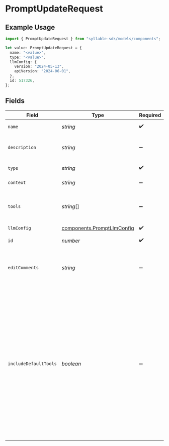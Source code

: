 # PromptUpdateRequest

## Example Usage

```typescript
import { PromptUpdateRequest } from "syllable-sdk/models/components";

let value: PromptUpdateRequest = {
  name: "<value>",
  type: "<value>",
  llmConfig: {
    version: "2024-05-13",
    apiVersion: "2024-06-01",
  },
  id: 517326,
};
```

## Fields

| Field                                                                                                                                                                                                                                            | Type                                                                                                                                                                                                                                             | Required                                                                                                                                                                                                                                         | Description                                                                                                                                                                                                                                      |
| ------------------------------------------------------------------------------------------------------------------------------------------------------------------------------------------------------------------------------------------------ | ------------------------------------------------------------------------------------------------------------------------------------------------------------------------------------------------------------------------------------------------ | ------------------------------------------------------------------------------------------------------------------------------------------------------------------------------------------------------------------------------------------------ | ------------------------------------------------------------------------------------------------------------------------------------------------------------------------------------------------------------------------------------------------ |
| `name`                                                                                                                                                                                                                                           | *string*                                                                                                                                                                                                                                         | :heavy_check_mark:                                                                                                                                                                                                                               | The prompt name                                                                                                                                                                                                                                  |
| `description`                                                                                                                                                                                                                                    | *string*                                                                                                                                                                                                                                         | :heavy_minus_sign:                                                                                                                                                                                                                               | The description of the prompt                                                                                                                                                                                                                    |
| `type`                                                                                                                                                                                                                                           | *string*                                                                                                                                                                                                                                         | :heavy_check_mark:                                                                                                                                                                                                                               | The type of the prompt                                                                                                                                                                                                                           |
| `context`                                                                                                                                                                                                                                        | *string*                                                                                                                                                                                                                                         | :heavy_minus_sign:                                                                                                                                                                                                                               | The prompt text                                                                                                                                                                                                                                  |
| `tools`                                                                                                                                                                                                                                          | *string*[]                                                                                                                                                                                                                                       | :heavy_minus_sign:                                                                                                                                                                                                                               | Names of tools to which the prompt has access                                                                                                                                                                                                    |
| `llmConfig`                                                                                                                                                                                                                                      | [components.PromptLlmConfig](../../models/components/promptllmconfig.md)                                                                                                                                                                         | :heavy_check_mark:                                                                                                                                                                                                                               | N/A                                                                                                                                                                                                                                              |
| `id`                                                                                                                                                                                                                                             | *number*                                                                                                                                                                                                                                         | :heavy_check_mark:                                                                                                                                                                                                                               | The prompt ID                                                                                                                                                                                                                                    |
| `editComments`                                                                                                                                                                                                                                   | *string*                                                                                                                                                                                                                                         | :heavy_minus_sign:                                                                                                                                                                                                                               | The comments for the most recent edit to the prompt                                                                                                                                                                                              |
| `includeDefaultTools`                                                                                                                                                                                                                            | *boolean*                                                                                                                                                                                                                                        | :heavy_minus_sign:                                                                                                                                                                                                                               | Whether to include the default tools (`summary`, `hangup`) in the list of tools for the prompt. If you remove one of the default tools from your prompt, you might want to disable this option so that the tool is not added again when updated. |